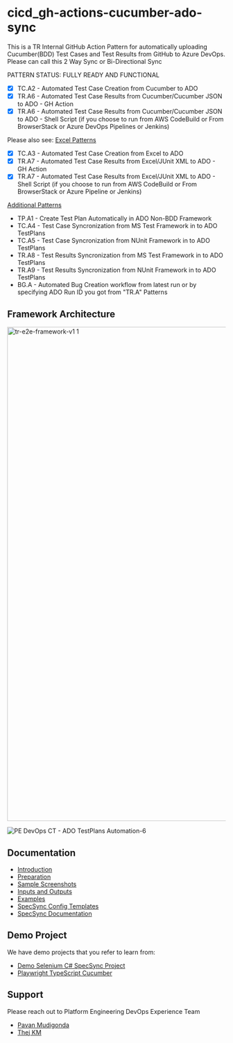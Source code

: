# cicd_gh-actions-cucumber-ado-sync

This is a TR Internal GitHub Action Pattern for automatically uploading Cucumber(BDD) Test Cases and Test Results from GitHub to Azure DevOps.
Please can call this 2 Way Sync or Bi-Directional Sync


PATTERN STATUS: FULLY READY AND FUNCTIONAL

- [x] TC.A2 - Automated Test Case Creation from Cucumber to ADO
- [x] TR.A6 - Automated Test Case Results from Cucumber/Cucumber JSON to ADO - GH Action
- [x] TR.A6 - Automated Test Case Results from Cucumber/Cucumber JSON to ADO - Shell Script (if you choose to run from AWS CodeBuild or From BrowserStack or Azure DevOps Pipelines or Jenkins)

Please also see:
[Excel Patterns](https://github.com/tr/cicd_gh-actions-excel-ado-sync/blob/main/README.md)
- [x] TC.A3 - Automated Test Case Creation from Excel to ADO
- [x] TR.A7 - Automated Test Case Results from Excel/JUnit XML to ADO - GH Action 
- [x] TR.A7 - Automated Test Case Results from Excel/JUnit XML to ADO - Shell Script (if you choose to run from AWS CodeBuild or From BrowserStack or Azure Pipeline or Jenkins)

[Additional Patterns](https://github.com/tr/cicd_gh-actions-ado-testplans-sync)
- TP.A1 - Create Test Plan Automatically in ADO
Non-BDD Framework
- TC.A4 - Test Case Syncronization from MS Test Framework in to ADO TestPlans
- TC.A5 - Test Case Syncronization from NUnit Framework in to ADO TestPlans
- TR.A8 - Test Results Syncronization from MS Test Framework in to ADO TestPlans
- TR.A9 - Test Results Syncronization from NUnit Framework in to ADO TestPlans
- BG.A - Automated Bug Creation workflow from latest run or by specifying ADO Run ID you got from "TR.A" Patterns

## Framework Architecture

<img width="1140" alt="tr-e2e-framework-v1 1" src="https://user-images.githubusercontent.com/86745613/211696307-1e90e627-1545-43a8-b742-ebc8ab036a9d.png">

![PE DevOps CT - ADO TestPlans Automation-6](https://user-images.githubusercontent.com/86745613/214972549-8b8ea766-3fd0-4611-96a2-19baebb06ea0.jpeg)


## Documentation

- [Introduction](./docs/1-Introduction.md)
- [Preparation](./docs/2-Preparation.md)
- [Sample Screenshots](./docs/3-Action-Screenshots.md)
- [Inputs and Outputs](./docs/4-Inputs-Outputs.md)
- [Examples](./docs/5-Examples.md)
- [SpecSync Config Templates](./docs/specsync-templates)
- [SpecSync Documentation](https://specsolutions.gitbook.io/specsync/)

## Demo Project

We have demo projects that you refer to learn from:
* [Demo Selenium C# SpecSync Project](https://github.com/tr/tech_toc-selenium-dotnet-core)
* [Playwright TypeScript Cucumber](https://github.com/tr/tech_toc-cucumber-e2e)

## Support

Please reach out to Platform Engineering DevOps Experience Team

- [Pavan Mudigonda](mailto:nagapavankumar.mudigonda@tr.com)
- [Thej KM](mailto:thejaswini.madappa@tr.com)
